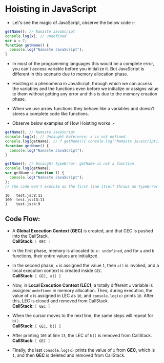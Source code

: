 # Hoisting in JavaScript

- Let's see the magic of JavaScript, observe the below code :-

```javascript
getName(); // Namaste JavaScript
console.log(x); // undefined
var x = 7;
function getName() {
  console.log("Namaste JavaScript");
}
```

- In most of the programming languages this would be a complete error, you can't access variable before you initialize it. But JavaScript is different in this scenario due to memory allocation phase.

- Hoisting is a phenomena in JavaScript, through which we can access the variables and the functions even before we initialize or assigns value to them without getting any error and this is due to the memory creation phase.

- When we use arrow functions they behave like a variables and doesn't stores a complete code like functions.

- Observe below examples of How Hoisting works :-

```javascript
getName(); // Namaste JavaScript
console.log(x); // Uncaught Reference: x is not defined.
console.log(getName); // f getName(){ console.log("Namaste JavaScript); }
function getName() {
  console.log("Namaste JavaScript");
}
```

```javascript
getName(); // Uncaught TypeError: getName is not a function
console.log(getName);
var getName = function () {
  console.log("Namaste JavaScript");
};
// The code won't execute as the first line itself throws an TypeError.|
```

```
10   test.js:8:11
100  test.js:13:11
1    test.js:4:9
```

## Code Flow:

- A **Global Execution Context (GEC)** is created, and that GEC is pushed into the CallStack.  
  **CallStack:** `[ GEC ]`

- In the first phase, memory is allocated to `x: undefined`, and for `a` and `b` functions, their entire values are initialized.

- In the second phase, `x` is assigned the value `1`, then `a()` is invoked, and a local execution context is created inside `GEC`.  
  **CallStack:** `[ GEC, a() ]`

- Now, in **Local Execution Context (LEC)**, a totally different `x` variable is assigned `undefined` in memory allocation. Then, during execution, the value of `x` is assigned in LEC as `10`, and `console.log(x)` prints `10`. After this, LEC is closed and removed from CallStack.  
  **CallStack:** `[ GEC ]`

- When the cursor moves to the next line, the same steps will repeat for `b()`.  
  **CallStack:** `[ GEC, b() ]`

- After printing `100` at line `13`, the LEC of `b()` is removed from CallStack.  
  **CallStack:** `[ GEC ]`

- Finally, the last `console.log(x)` prints the value of `x` from **GEC**, which is `1`, and then **GEC** is deleted and removed from CallStack.

